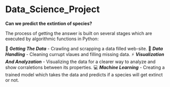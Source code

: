 # Data_Science_Project
**Can we predict the extintion of species?**  

The process of getting the answer is built on several stages which are executed by algorithmic functions in Python:  

🌱 **_Getting The Data_** - Crawling and scrapping a data filled web-site.
🔭 **_Data Handling_** - Cleaning currupt vlaues and filling missing data.
⚡ **_Visualization And Analyzation_** - Visualizing the data for a clearer way to analyze and show corraletions between its properties.
:computer: **_Machine Learning_** - Creating a trained model which takes the data and predicts if a species will get extinct or not. 
